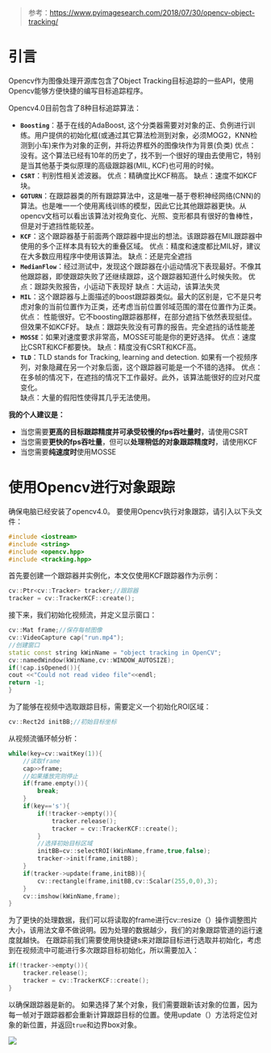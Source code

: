 > 参考：https://www.pyimagesearch.com/2018/07/30/opencv-object-tracking/

# 引言
Opencv作为图像处理开源库包含了Object Tracking目标追踪的一些API，使用Opencv能够方便快捷的编写目标追踪程序。

Opencv4.0目前包含了8种目标追踪算法：

* **`Boosting`**：基于在线的AdaBoost, 这个分类器需要对对象的正、负例进行训练。用户提供的初始化框(或通过其它算法检测到对象，必须MOG2，KNN检测到小车)来作为对象的正例，并将边界框外的图像块作为背景(负类) 
优点：没有。这个算法已经有10年的历史了，找不到一个很好的理由去使用它，特别是当其他基于类似原理的高级跟踪器(MIL, KCF)也可用的时候。 
* **`CSRT`**：判别性相关滤波器。
优点：精确度比KCF稍高。
缺点：速度不如KCF块。
* **`GOTURN`**：在跟踪器类的所有跟踪算法中，这是唯一基于卷积神经网络(CNN)的算法。也是唯一一个使用离线训练的模型，因此它比其他跟踪器更快。从opencv文档可以看出该算法对视角变化、光照、变形都具有很好的鲁棒性，但是对于遮挡性能较差。 
* **`KCF`**：这个跟踪器基于前面两个跟踪器中提出的想法。该跟踪器在MIL跟踪器中使用的多个正样本具有较大的重叠区域。 
优点：精度和速度都比MIL好，建议在大多数应用程序中使用该算法。 
缺点：还是完全遮挡 
* **`MedianFlow`**：经过测试中，发现这个跟踪器在小运动情况下表现最好。不像其他跟踪器，即使跟踪失败了还继续跟踪，这个跟踪器知道什么时候失败。 
优点：跟踪失败报告，小运动下表现好 
缺点：大运动，该算法失灵 
* **`MIL`**：这个跟踪器与上面描述的boost跟踪器类似。最大的区别是，它不是只考虑对象的当前位置作为正类，还考虑当前位置邻域范围的潜在位置作为正类。
优点： 性能很好。它不boosting跟踪器那样，在部分遮挡下依然表现挺佳。但效果不如KCF好。
缺点：跟踪失败没有可靠的报告。完全遮挡的话性能差 
* **`MOSSE`**：如果对速度要求非常高，MOSSE可能是你的更好选择。
优点：速度比CSRT和KCF都要快。
缺点：精度没有CSRT和KCF高。
* **`TLD`**：TLD stands for Tracking, learning and detection. 如果有一个视频序列，对象隐藏在另一个对象后面，这个跟踪器可能是一个不错的选择。
优点：在多帧的情况下，在遮挡的情况下工作最好。此外，该算法能很好的应对尺度变化。  
缺点：大量的假阳性使得其几乎无法使用。
	
	
**我的个人建议是：**

* 当您需要**更高的目标跟踪精度并可承受较慢的fps吞吐量时**，请使用CSRT
* 当您需要**更快的fps吞吐量**，但可以**处理稍低的对象跟踪精度时**，请使用KCF
* 当您需要**纯速度时**使用MOSSE

# 使用Opencv进行对象跟踪
确保电脑已经安装了opencv4.0。
要使用Opencv执行对象跟踪，请引入以下头文件：
```cpp
#include <iostream>
#include <string>
#include <opencv.hpp>
#include <tracking.hpp>
```
首先要创建一个跟踪器并实例化，本文仅使用KCF跟踪器作为示例：
```cpp
cv::Ptr<cv::Tracker> tracker;//跟踪器
tracker = cv::TrackerKCF::create();
```
接下来，我们初始化视频流，并定义显示窗口：
```cpp
cv::Mat frame;//保存每帧图像
cv::VideoCapture cap("run.mp4");
//创建窗口
static const string kWinName = "object tracking in OpenCV";
cv::namedWindow(kWinName,cv::WINDOW_AUTOSIZE);
if(!cap.isOpened()){
cout <<"Could not read video file"<<endl;
return -1;
}
```
为了能够在视频中选取跟踪目标，需要定义一个初始化ROI区域：
```cpp
cv::Rect2d initBB;//初始目标坐标
```
从视频流循环帧分析：
```cpp
while(key=cv::waitKey(1)){
	//读取frame
	cap>>frame;
	//如果播放完则停止
	if(frame.empty()){
		break;
	}
	if(key=='s'){
		if(!tracker->empty()){
			tracker.release();
			tracker = cv::TrackerKCF::create();
		}
		//选择初始目标区域
		initBB=cv::selectROI(kWinName,frame,true,false);
		tracker->init(frame,initBB);
	}
	if(tracker->update(frame,initBB)){
		cv::rectangle(frame,initBB,cv::Scalar(255,0,0),3);
	}
	cv::imshow(kWinName,frame);
}
```
为了更快的处理数据，我们可以将读取的frame进行cv::resize（）操作调整图片大小，该用法文章不做说明。因为处理的数据越少，我们的对象跟踪管道的运行速度就越快。
在跟踪前我们需要使用快捷键s来对跟踪目标进行选取并初始化，考虑到在视频流中可能进行多次跟踪目标初始化，所以需要加入：
```cpp
if(!tracker->empty()){
	tracker.release();
	tracker = cv::TrackerKCF::create();
}
```
以确保跟踪器是新的。
如果选择了某个对象，我们需要跟新该对象的位置，因为每一帧对于跟踪器都会重新计算跟踪目标的位置。使用update（）方法将定位对象的新位置，并返回`true`和边界box对象。

![](https://s3-us-west-2.amazonaws.com/static.pyimagesearch.com/opencv-object-tracking/opencv_object_tracking_selection.gif)
